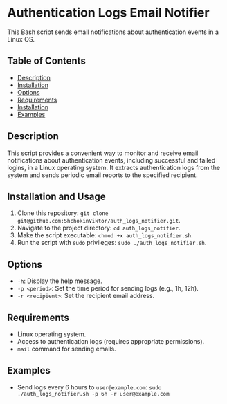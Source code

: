 # Authentication Logs Email Notifier

This Bash script sends email notifications about authentication events in a Linux OS.

## Table of Contents

- [Description](#description)
- [Installation](#installation)
- [Options](#options)
- [Requirements](#requirements)
- [Installation](#installation)
- [Examples](#examples)

## Description

This script provides a convenient way to monitor and receive email notifications about authentication events, including successful and failed logins, in a Linux operating system. It extracts authentication logs from the system and sends periodic email reports to the specified recipient.

## Installation and Usage

1. Clone this repository: `git clone git@github.com:ShchokinViktor/auth_logs_notifier.git`.
2. Navigate to the project directory: `cd auth_logs_notifier`.
3. Make the script executable: `chmod +x auth_logs_notifier.sh`.
4. Run the script with `sudo` privileges: `sudo ./auth_logs_notifier.sh`.

## Options

- `-h`: Display the help message.
- `-p <period>`: Set the time period for sending logs (e.g., 1h, 12h).
- `-r <recipient>`: Set the recipient email address.

## Requirements

- Linux operating system.
- Access to authentication logs (requires appropriate permissions).
- `mail` command for sending emails.

## Examples

- Send logs every 6 hours to `user@example.com`:
`sudo ./auth_logs_notifier.sh -p 6h -r user@example.com`
